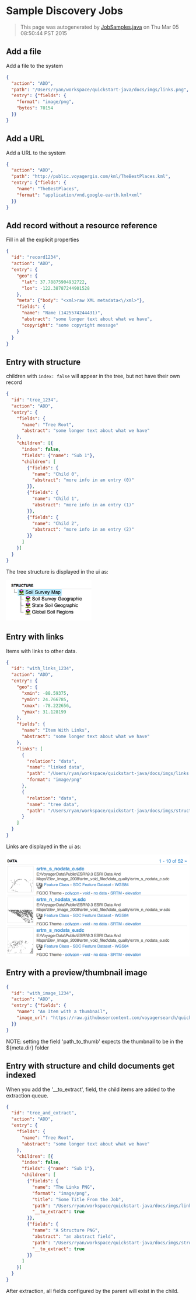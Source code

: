 Sample Discovery Jobs
=====================
> This page was autogenerated by [JobSamples.java](../src/main/java/voyager/quickstart/discovery/JobSamples.java) on Thu Mar 05 08:50:44 PST 2015


## Add a file
Add a file to the system
```json
{
  "action": "ADD",
  "path": "/Users/ryan/workspace/quickstart-java/docs/imgs/links.png",
  "entry": {"fields": {
    "format": "image/png",
    "bytes": 70154
  }}
}
```

## Add a URL
Add a URL to the system
```json
{
  "action": "ADD",
  "path": "http://public.voyagergis.com/kml/TheBestPlaces.kml",
  "entry": {"fields": {
    "name": "TheBestPlaces",
    "format": "application/vnd.google-earth.kml+xml"
  }}
}
```

## Add record without a resource reference
Fill in all the explicit properties
```json
{
  "id": "record1234",
  "action": "ADD",
  "entry": {
    "geo": {
      "lat": 37.78875904932722,
      "lon": -122.38787244901528
    },
    "meta": {"body": "<xml>raw XML metadata<\/xml>"},
    "fields": {
      "name": "Name (1425574244431)",
      "abstract": "some longer text about what we have",
      "copyright": "some copyright message"
    }
  }
}
```

## Entry with structure
children with <code>index: false</code> will appear in the tree, but not have their own record

```json
{
  "id": "tree_1234",
  "action": "ADD",
  "entry": {
    "fields": {
      "name": "Tree Root",
      "abstract": "some longer text about what we have"
    },
    "children": [{
      "index": false,
      "fields": {"name": "Sub 1"},
      "children": [
        {"fields": {
          "name": "Child 0",
          "abstract": "more info in an entry (0)"
        }},
        {"fields": {
          "name": "Child 1",
          "abstract": "more info in an entry (1)"
        }},
        {"fields": {
          "name": "Child 2",
          "abstract": "more info in an entry (2)"
        }}
      ]
    }]
  }
}
```
The tree structure is displayed in the ui as:

![structure](imgs/structure.png)


## Entry with links
Items with links to other data.

```json
{
  "id": "with_links_1234",
  "action": "ADD",
  "entry": {
    "geo": {
      "xmin": -88.59375,
      "ymin": 24.766785,
      "xmax": -78.222656,
      "ymax": 31.128199
    },
    "fields": {
      "name": "Item With Links",
      "abstract": "some longer text about what we have"
    },
    "links": [
      {
        "relation": "data",
        "name": "linked data",
        "path": "/Users/ryan/workspace/quickstart-java/docs/imgs/links.png",
        "format": "image/png"
      },
      {
        "relation": "data",
        "name": "tree data",
        "path": "/Users/ryan/workspace/quickstart-java/docs/imgs/structure.png"
      }
    ]
  }
}
```
Links are displayed in the ui as:

![structure](imgs/links.png)


## Entry with a preview/thumbnail image

```json
{
  "id": "with_image_1234",
  "action": "ADD",
  "entry": {"fields": {
    "name": "An Item with a thumbnail",
    "image_url": "https://raw.githubusercontent.com/voyagersearch/quickstart-java/master/docs/imgs/eclipse_2_set_variable.png"
  }}
}
```
NOTE: setting the field 'path_to_thumb' expects the thumbnail to be in the ${meta.dir} folder

## Entry with structure and child documents get indexed
When you add the '__to_extract', field, the child items are added to the extraction queue.

```json
{
  "id": "tree_and_extract",
  "action": "ADD",
  "entry": {
    "fields": {
      "name": "Tree Root",
      "abstract": "some longer text about what we have"
    },
    "children": [{
      "index": false,
      "fields": {"name": "Sub 1"},
      "children": [
        {"fields": {
          "name": "The Links PNG",
          "format": "image/png",
          "title": "Some Title From the Job",
          "path": "/Users/ryan/workspace/quickstart-java/docs/imgs/links.png",
          "__to_extract": true
        }},
        {"fields": {
          "name": "A Structure PNG",
          "abstract": "an abstract field",
          "path": "/Users/ryan/workspace/quickstart-java/docs/imgs/structure.png",
          "__to_extract": true
        }}
      ]
    }]
  }
}
```
After extraction, all fields configured by the parent will exist in the child.
